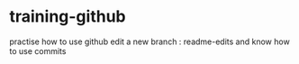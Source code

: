 # training-github
practise how to use github
edit a new branch : readme-edits and know how to use commits
